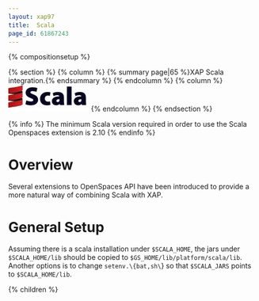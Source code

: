 ```yaml
---
layout: xap97
title:  Scala
page_id: 61867243
---
```


{% compositionsetup %}

{% section %}
{% column %}
{% summary page|65 %}XAP Scala integration.{% endsummary %}
{% endcolumn %}
{% column %}
![scala-logo.jpg](/attachment_files/scala-logo.jpg)
{% endcolumn %}
{% endsection %}

{% info %}
The minimum Scala version required in order to use the Scala Openspaces extension is 2.10
{% endinfo %}

# Overview

Several extensions to OpenSpaces API have been introduced to provide a more natural way of combining Scala with XAP.

# General Setup

Assuming there is a scala installation under `$SCALA_HOME`, the jars under `$SCALA_HOME/lib` should be copied to `$GS_HOME/lib/platform/scala/lib`.
Another options is to change `setenv.\{bat,sh\`} so that `$SCALA_JARS` points to `$SCALA_HOME/lib`.

{% children %}
